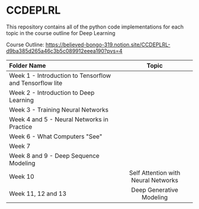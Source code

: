 # **CCDEPLRL**

This repository contains all of the python code implementations for each topic in the course outline for Deep Learning 

Course Outline: https://believed-bongo-319.notion.site/CCDEPLRL-d9ba385d265a46c3b5c089912eeea190?pvs=4

| Folder Name | Topic |
| :---         |     :---:      |       
| Week 1 - Introduction to Tensorflow and Tensorflow lite   | |
| Week 2 - Introduction to Deep Learning   | |
| Week 3 - Training Neural Networks   | |
| Week 4 and 5 - Neural Networks in Practice   | |
| Week 6 - What Computers "See"   | |
| Week 7   | |
| Week 8 and 9 - Deep Sequence Modeling | |
| Week 10   | Self Attention with Neural Networks|
| Week 11, 12 and 13 | Deep Generative Modeling |

